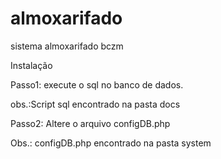 almoxarifado
============

sistema almoxarifado bczm

Instalação 

Passo1:
  execute o sql no banco de dados.
  
  obs.:Script sql encontrado na pasta docs
  
Passo2:
  Altere o arquivo configDB.php 
  
  Obs.: configDB.php encontrado na pasta system
  
    
